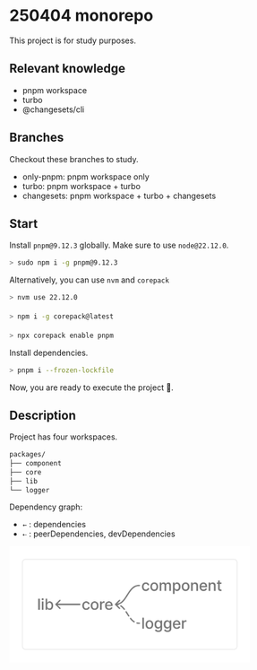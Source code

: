 # 250404 monorepo

This project is for study purposes.

## Relevant knowledge

- pnpm workspace
- turbo
- @changesets/cli

## Branches

Checkout these branches to study.

- only-pnpm: pnpm workspace only
- turbo: pnpm workspace + turbo
- changesets: pnpm workspace + turbo + changesets

## Start

Install `pnpm@9.12.3` globally. Make sure to use `node@22.12.0`.

```bash
> sudo npm i -g pnpm@9.12.3
```

Alternatively, you can use `nvm` and `corepack`

```bash
> nvm use 22.12.0

> npm i -g corepack@latest

> npx corepack enable pnpm
```

Install dependencies.

```bash
> pnpm i --frozen-lockfile
```

Now, you are ready to execute the project 🎉.

## Description

Project has four workspaces.

```text
packages/
├── component
├── core
├── lib
└── logger
```

Dependency graph:

- `←` : dependencies
- `⇠` : peerDependencies, devDependencies

<img src="./image.png" width="430" />